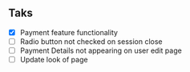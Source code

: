 ## Taks
- [x] Payment feature functionality
- [ ] Radio button not checked on session close
- [ ] Payment Details not appearing on user edit page
- [ ] Update look of page
